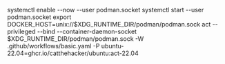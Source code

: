 systemctl enable --now --user podman.socket
systemctl start --user podman.socket
export DOCKER_HOST=unix://$XDG_RUNTIME_DIR/podman/podman.sock
act --privileged --bind --container-daemon-socket $XDG_RUNTIME_DIR/podman/podman.sock -W .github/workflows/basic.yaml -P ubuntu-22.04=ghcr.io/catthehacker/ubuntu:act-22.04
